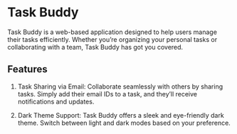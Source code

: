 # Task Buddy
Task Buddy is a web-based application designed to help users manage their tasks efficiently. Whether you’re organizing your personal tasks or collaborating with a team, Task Buddy has got you covered.

## Features

1. Task Sharing via Email:
Collaborate seamlessly with others by sharing tasks. Simply add their email IDs to a task, and they’ll receive notifications and updates.

2. Dark Theme Support:
Task Buddy offers a sleek and eye-friendly dark theme. Switch between light and dark modes based on your preference.